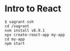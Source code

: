 # Intro to React

```
$ vagrant ssh
cd /vagrant
nvm install v8.9.1
npx create-react-app my-app
cd my-app
npm start
```
